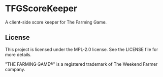 # TFGScoreKeeper

A client-side score keeper for The Farming Game.

## License

This project is licensed under the MPL-2.0 license. See the LICENSE file for more details.

"THE FARMING GAME®" is a registered trademark of The Weekend Farmer company.

